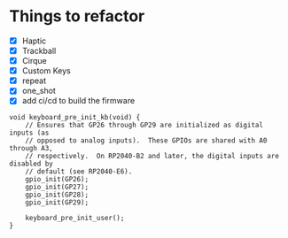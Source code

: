 # Things to refactor

- [X] Haptic
- [X] Trackball
- [X] Cirque
- [X] Custom Keys
- [X] repeat
- [X] one_shot
- [X] add ci/cd to build the firmware

```
void keyboard_pre_init_kb(void) {
    // Ensures that GP26 through GP29 are initialized as digital inputs (as
    // opposed to analog inputs).  These GPIOs are shared with A0 through A3,
    // respectively.  On RP2040-B2 and later, the digital inputs are disabled by
    // default (see RP2040-E6).
    gpio_init(GP26);
    gpio_init(GP27);
    gpio_init(GP28);
    gpio_init(GP29);

    keyboard_pre_init_user();
}
```
